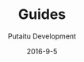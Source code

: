 ---
title: Guides
sections:
    -
        template: richTextSection
        includeGrandchildren: false
        text: "<p>&nbsp;</p>\n\n<h2 id=\"beginner\">Beginner</h2>\n\n<ul>\n\t<li><a href=\"/guides/introduction-to-the-dashboard\">Introduction to the dashboard</a></li>\n\t<li><a href=\"/guides/introduction-to-the-cms\">Introduction to the CMS</a></li>\n\t<li><a href=\"/guides/starting-a-nodejs-site\">Starting a node.js site</a></li>\n\t<li><a href=\"/guides/starting-a-github-pages-site\">Starting a GitHub Pages site</a></li>\n</ul>\n"
    -
        template: richTextSection
        includeGrandchildren: false
        text: "<h2 id=\"intermediate\">Intermediate</h2>\n<ul>\n<li><a href=\"/guides/creating-a-schema/\">Creating a Schema</a></li>\n<li><a href=\"/guides/synchronising-projects/\">Synchronising projects</a></li>\n<li><a href=\"/guides/email-setup/\">Email setup</a></li>\n<li><a href=\"/guides/https-setup/\">HTTPS setup</a></li>\n<li><a href=\"/guides/configuring-github-for-oauth-tokens/\">Configuring GitHub for OAuth tokens setup</a></li>\n</ul>\n"
    -
        text: "<h2 id=\"advanced\">Advanced</h2>\n<ul>\n<li><a href=\"/guides/creating-a-plugin/\">Creating a plugin</a></li>\n</ul>\n"
description: 'Learn how to get along with HashBrown'
meta:
    id: bf70856caed6633b734d5b0e7b61a651305571f1
    parentId: ""
    language: en
date: '2016-9-5'
author: 'Putaitu Development'
permalink: /guides/
layout: sectionPage
---